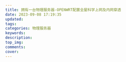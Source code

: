 ```yaml
---
title: 拥有一台物理服务器-OPENWRT配置全屋科学上网及内网穿透
date: 2023-09-08 17:19:35
updated:
tags:
categories:	物理服务器
keywords:
description:
top_img:
comments:
cover:
---
```


